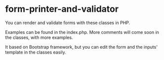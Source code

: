 form-printer-and-validator
==========================

You can render and validate forms with these classes in PHP. 

Examples can be found in the index.php. More comments will come soon in the classes, with more examples.

It based on Bootstrap framework, but you can edit the form and the inputs' template in the classes easily.

